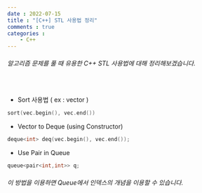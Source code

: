 ```yaml
---
date : 2022-07-15
title : "[C++] STL 사용법 정리"
comments : true
categories : 
    - C++
---
```


###### 알고리즘 문제를 풀 때 유용한 C++ STL 사용법에 대해 정리해보겠습니다.

<br>

* Sort 사용법 ( ex : vector )
```c++
sort(vec.begin(), vec.end())
````

* Vector to Deque (using Constructor)
```c++
deque<int> deq(vec.begin(), vec.end());
```

* Use Pair in Queue
```c++
queue<pair<int,int>> q;
```
###### 이 방법을 이용하면 Queue에서 인덱스의 개념을 이용할 수 있습니다.





